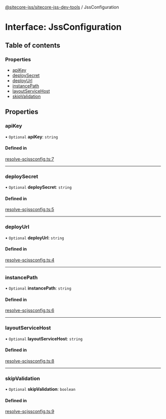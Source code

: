 [@sitecore-jss/sitecore-jss-dev-tools](../README.md) / JssConfiguration

# Interface: JssConfiguration

## Table of contents

### Properties

- [apiKey](JssConfiguration.md#apikey)
- [deploySecret](JssConfiguration.md#deploysecret)
- [deployUrl](JssConfiguration.md#deployurl)
- [instancePath](JssConfiguration.md#instancepath)
- [layoutServiceHost](JssConfiguration.md#layoutservicehost)
- [skipValidation](JssConfiguration.md#skipvalidation)

## Properties

### apiKey

• `Optional` **apiKey**: `string`

#### Defined in

[resolve-scjssconfig.ts:7](https://github.com/Sitecore/jss/blob/fe629f32/packages/sitecore-jss-dev-tools/src/resolve-scjssconfig.ts#L7)

___

### deploySecret

• `Optional` **deploySecret**: `string`

#### Defined in

[resolve-scjssconfig.ts:5](https://github.com/Sitecore/jss/blob/fe629f32/packages/sitecore-jss-dev-tools/src/resolve-scjssconfig.ts#L5)

___

### deployUrl

• `Optional` **deployUrl**: `string`

#### Defined in

[resolve-scjssconfig.ts:4](https://github.com/Sitecore/jss/blob/fe629f32/packages/sitecore-jss-dev-tools/src/resolve-scjssconfig.ts#L4)

___

### instancePath

• `Optional` **instancePath**: `string`

#### Defined in

[resolve-scjssconfig.ts:6](https://github.com/Sitecore/jss/blob/fe629f32/packages/sitecore-jss-dev-tools/src/resolve-scjssconfig.ts#L6)

___

### layoutServiceHost

• `Optional` **layoutServiceHost**: `string`

#### Defined in

[resolve-scjssconfig.ts:8](https://github.com/Sitecore/jss/blob/fe629f32/packages/sitecore-jss-dev-tools/src/resolve-scjssconfig.ts#L8)

___

### skipValidation

• `Optional` **skipValidation**: `boolean`

#### Defined in

[resolve-scjssconfig.ts:9](https://github.com/Sitecore/jss/blob/fe629f32/packages/sitecore-jss-dev-tools/src/resolve-scjssconfig.ts#L9)
